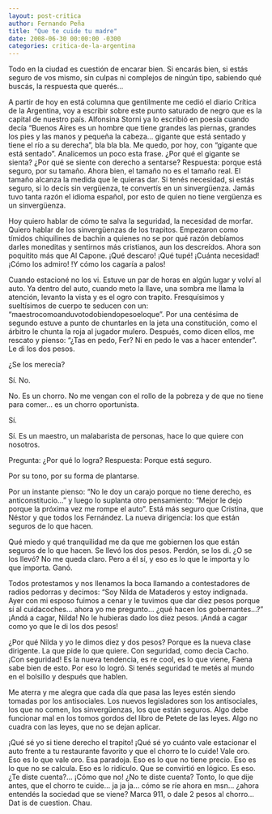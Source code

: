 ```yaml
---
layout: post-critica
author: Fernando Peña
title: "Que te cuide tu madre"
date: 2008-06-30 00:00:00 -0300
categories: critica-de-la-argentina
---
```

Todo en la ciudad es cuestión de encarar bien. Si encarás bien, si estás seguro de vos mismo, sin culpas ni complejos de ningún tipo, sabiendo qué buscás, la respuesta que querés...

A partir de hoy en está columna que gentilmente me cedió el diario Crítica de la Argentina, voy a escribir sobre este punto saturado de negro que es la capital de nuestro país. Alfonsina Storni ya lo escribió en poesía cuando decía “Buenos Aires es un hombre que tiene grandes las piernas, grandes los pies y las manos y pequeña la cabeza... gigante que está sentado y tiene el río a su derecha”, bla bla bla. Me quedo, por hoy, con “gigante que está sentado”. Analicemos un poco esta frase. ¿Por qué el gigante se sienta? ¿Por qué se siente con derecho a sentarse? Respuesta: porque está seguro, por su tamaño. Ahora bien, el tamaño no es el tamaño real. El tamaño alcanza la medida que le quieras dar. Si tenés necesidad, si estás seguro, si lo decís sin vergüenza, te convertís en un sinvergüenza. Jamás tuvo tanta razón el idioma español, por esto de quien no tiene vergüenza es un sinvergüenza.

Hoy quiero hablar de cómo te salva la seguridad, la necesidad de morfar. Quiero hablar de los sinvergüenzas de los trapitos. Empezaron como tímidos chiquilines de bachín a quienes no se por qué razón debíamos darles moneditas y sentirnos más cristianos, aun los descreídos. Ahora son poquitito más que Al Capone. ¡Qué descaro! ¡Qué tupé! ¡Cuánta necesidad! ¡Cómo los admiro! !Y cómo los cagaría a palos!

Cuando estacioné no los vi. Estuve un par de horas en algún lugar y volví al auto. Ya dentro del auto, cuando meto la llave, una sombra me llama la atención, levanto la vista y es el ogro con trapito. Fresquísimos y sueltísimos de cuerpo te seducen con un: “maestrocomoanduvotodobiendopesoeloque”. Por una centésima de segundo estuve a punto de chuntarles en la jeta una constitución, como el árbitro le chunta la roja al jugador mulero. Después, como dicen ellos, me rescato y pienso: “¿Tas en pedo, Fer? Ni en pedo le vas a hacer entender”. Le di los dos pesos.

¿Se los merecía?

Sí. No.

No. Es un chorro. No me vengan con el rollo de la pobreza y de que no tiene para comer... es un chorro oportunista.

Sí.

Sí. Es un maestro, un malabarista de personas, hace lo que quiere con nosotros.

Pregunta: ¿Por qué lo logra? Respuesta: Porque está seguro.

Por su tono, por su forma de plantarse.

Por un instante pienso: “No le doy un carajo porque no tiene derecho, es anticonstitucio...” y luego lo suplanta otro pensamiento: “Mejor le dejo porque la próxima vez me rompe el auto”. Está más seguro que Cristina, que Néstor y que todos los Fernández. La nueva dirigencia: los que están seguros de lo que hacen.

Qué miedo y qué tranquilidad me da que me gobiernen los que están seguros de lo que hacen. Se llevó los dos pesos. Perdón, se los di. ¿O se los llevó? No me queda claro. Pero a él sí, y eso es lo que le importa y lo que importa. Ganó.

Todos protestamos y nos llenamos la boca llamando a contestadores de radios pedorras y decimos: “Soy Nilda de Mataderos y estoy indignada. Ayer con mi esposo fuimos a cenar y le tuvimos que dar diez pesos porque sí al cuidacoches... ahora yo me pregunto... ¿qué hacen los gobernantes...?” ¡Andá a cagar, Nilda! No le hubieras dado los diez pesos. ¡Andá a cagar como yo que le di los dos pesos!

¿Por qué Nilda y yo le dimos diez y dos pesos? Porque es la nueva clase dirigente. La que pide lo que quiere. Con seguridad, como decía Cacho. ¡Con seguridad! Es la nueva tendencia, es re cool, es lo que viene, Faena sabe bien de esto. Por eso lo logró. Si tenés seguridad te metés al mundo en el bolsillo y después que hablen.

Me aterra y me alegra que cada día que pasa las leyes estén siendo tomadas por los antisociales. Los nuevos legisladores son los antisociales, los que no comen, los sinvergüenzas, los que están seguros. Algo debe funcionar mal en los tomos gordos del libro de Petete de las leyes. Algo no cuadra con las leyes, que no se dejan aplicar.

¡Qué sé yo si tiene derecho el trapito! ¡Qué sé yo cuánto vale estacionar el auto frente a tu restaurante favorito y que el chorro te lo cuide! Vale oro. Eso es lo que vale oro. Esa paradoja. Eso es lo que no tiene precio. Eso es lo que no se calcula. Eso es lo ridículo. Que se convirtió en lógico. Es eso. ¿Te diste cuenta?... ¡Cómo que no! ¿No te diste cuenta? Tonto, lo que dije antes, que el chorro te cuide... ja ja ja... cómo se ríe ahora en msn... ¿ahora entendés la sociedad que se viene? Marca 911, o dale 2 pesos al chorro... Dat is de cuestion. Chau.

